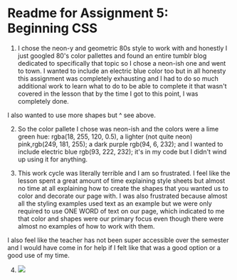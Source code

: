 # Readme for Assignment 5: Beginning CSS

1. I chose the neon-y and geometric 80s style to work with and honestly I just googled 80's color pallettes and found an entire tumblr blog dedicated to specifically that topic so I chose a neon-ish one and went to town. I wanted to include an electric blue color too but in all honesty this assignment was completely exhausting and I had to do so much additional work to learn what to do to be able to complete it that wasn't covered in the lesson that by the time I got to this point, I was completely done.

I also wanted to use more shapes but ^ see above.

2. So the color pallete I chose was neon-ish and the colors were a lime green hue: rgba(18, 255, 120, 0.5), a lighter (not quite neon) pink,rgb(249, 181, 255); a dark purple rgb(94, 6, 232); and I wanted to include electric blue rgb(93, 222, 232); it's in my code but I didn't wind up using it for anything.

3. This work cycle was literally terrible and I am so frustrated. I feel like the lesson spent a great amount of time explaining style sheets but almost no time at all explaining how to create the shapes that you wanted us to color and decorate our page with. I was also frustrated because almost all the styling examples used text as an example but we were only required to use ONE WORD of text on our page, which indicated to me that color and shapes were our primary focus even though there were almost no examples of how to work with them.

I also feel like the teacher has not been super accessible over the semester and I would have come in for help if I felt like that was a good option or a good use of my time.

4. ![](workspace.png)

